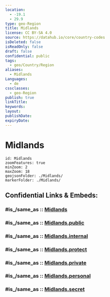```yaml
---
location:
  - -19.1
  - 29.9
type: geo-Region
title: Midlands
license: CC BY-SA 4.0
source: https://datahub.io/core/country-codes
isDeleted: false
isReadOnly: false
draft: false
confidential: public
tags:
  - geo/Country/Region
aliases:
  - Midlands
Languages:
  - de
cssclasses:
  - geo-Region
publish: true
linkTitle:
keywords:
layout:
publishDate:
expiryDate:
---
```


# Midlands

```leaflet
id: Midlands
zoomFeatures: true 
minZoom: 2 
maxZoom: 18
geojsonFolder: ./Midlands/
markerFolder: ./Midlands/
```


## Confidential Links & Embeds: 

### #is_/same_as :: [Midlands](/_Standards/Earth/Continent/Africa/Africa~South/Zimbabwe/Provinces~Zimbabwe/Midlands.md) 

### #is_/same_as :: [Midlands.public](/_public/Earth/Continent/Africa/Africa~South/Zimbabwe/Provinces~Zimbabwe/Midlands.public.md) 

### #is_/same_as :: [Midlands.internal](/_internal/Earth/Continent/Africa/Africa~South/Zimbabwe/Provinces~Zimbabwe/Midlands.internal.md) 

### #is_/same_as :: [Midlands.protect](/_protect/Earth/Continent/Africa/Africa~South/Zimbabwe/Provinces~Zimbabwe/Midlands.protect.md) 

### #is_/same_as :: [Midlands.private](/_private/Earth/Continent/Africa/Africa~South/Zimbabwe/Provinces~Zimbabwe/Midlands.private.md) 

### #is_/same_as :: [Midlands.personal](/_personal/Earth/Continent/Africa/Africa~South/Zimbabwe/Provinces~Zimbabwe/Midlands.personal.md) 

### #is_/same_as :: [Midlands.secret](/_secret/Earth/Continent/Africa/Africa~South/Zimbabwe/Provinces~Zimbabwe/Midlands.secret.md)


